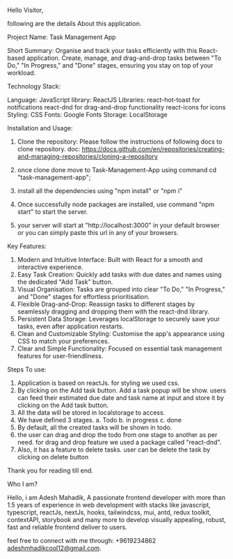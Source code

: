 
Hello Visitor,

following are the details About this application.

Project Name: Task Management App

Short Summary: Organise and track your tasks efficiently with this React-based application. Create, manage, and drag-and-drop tasks between "To Do," "In Progress," and "Done" stages, ensuring you stay on top of your workload.

Technology Stack:

Language: JavaScript
library: ReactJS
Libraries:
react-hot-toast for notifications
react-dnd for drag-and-drop functionality
react-icons for icons
Styling: CSS
Fonts: Google Fonts
Storage: LocalStorage

Installation and Usage:

1. Clone the repository:
Please follow the instructions of following docs to clone repository.
doc: https://docs.github.com/en/repositories/creating-and-managing-repositories/cloning-a-repository

2. once clone done move to Task-Management-App using command cd "task-management-app";
3. install all the dependencies using "npm install" or "npm i"
4. Once successfully node packages are installed, use command "npm start" to start the server.
5. your server will start at "http://localhost:3000" in your default browser or you can simply paste this url in any of your browsers.


Key Features:

1. Modern and Intuitive Interface: Built with React for a smooth and interactive experience.
2. Easy Task Creation: Quickly add tasks with due dates and names using the dedicated "Add Task" button.
3. Visual Organisation: Tasks are grouped into clear "To Do," "In Progress," and "Done" stages for effortless prioritisation.
4. Flexible Drag-and-Drop: Reassign tasks to different stages by seamlessly dragging and dropping them with the react-dnd library.
5. Persistent Data Storage: Leverages localStorage to securely save your tasks, even after application restarts.
6. Clean and Customizable Styling: Customise the app's appearance using CSS to match your preferences.
7. Clear and Simple Functionality: Focused on essential task management features for user-friendliness.


Steps To use:
1. Application is based on reactJs. for styling we used css.
2. By clicking on the Add task button. Add a task popup will be show. users can feed their estimated due date and task name at input and store it by clicking on the Add task button.
3. All the data will be stored in localstorage to access.
4. We have defined 3 stages. 
a. Todo
b. in progress
c. done
5. By default, all the created tasks will be shown in todo.
5. the user can drag and drop the todo from one stage to another as per need. for drag and drop feature we used a package called "react-dnd".
6. Also, it has a feature to delete tasks. user can be delete the task by clicking on delete button



Thank you for reading till end.

Who I am?

Hello, i am Adesh Mahadik, A passionate frontend developer with more than 1.5 years of experience in web development with stacks like javascript, typescript, reactJs, nextJs, hooks, tailwindcss, mui, antd, redux toolkit, contextAPI, storybook and many more to develop visually appealing, robust, fast and reliable frontend deliver to users.


feel free to connect with me through:
+9619234862
adeshmhadikcool12@gmail.com.

